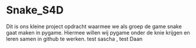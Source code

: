 # Snake_S4D

Dit is ons kleine project opdracht waarmee we als groep de game snake gaat maken in pygame.
Hiermee willen wij pygame onder de knie krijgen en leren samen in github te werken.
test sascha , test Daan
